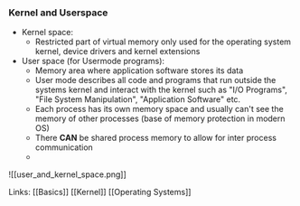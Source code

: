 ### Kernel and Userspace
- Kernel space:
	- Restricted part of virtual memory only used for the operating system kernel, device drivers and kernel extensions
- User space (for Usermode programs): 
	- Memory area where application software stores its data
	- User mode describes all code and programs that run outside the systems kernel and interact with the kernel such as "I/O Programs", "File System Manipulation", "Application Software" etc.
	- Each process has its own memory space and usually can't see the memory of other processes (base of memory protection in modern OS)
	- There **CAN** be shared process memory to allow for inter process communication
	- 
![[user_and_kernel_space.png]]

Links: 
[[Basics]]
[[Kernel]]
[[Operating Systems]]
